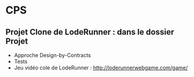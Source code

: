 # CPS

## Projet Clone de LodeRunner : dans le dossier Projet

- Approche Design-by-Contracts
- Tests 
- Jeu vidéo cole de LodeRunner : http://loderunnerwebgame.com/game/
